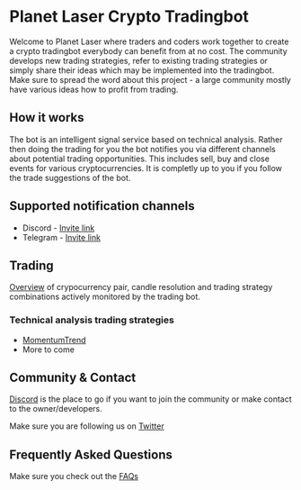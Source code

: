 # Planet Laser Crypto Tradingbot

Welcome to Planet Laser where traders and coders work together to create a crypto tradingbot everybody can benefit from at no cost.
The community develops new trading strategies, refer to existing trading strategies or simply share their ideas which may be implemented into the tradingbot.
Make sure to spread the word about this project - a large community mostly have various ideas how to profit from trading.

## How it works

The bot is an intelligent signal service based on technical analysis.
Rather then doing the trading for you the bot notifies you via different channels about potential trading opportunities.
This includes sell, buy and close events for various cryptocurrencies. It is completly up to you if you follow the trade suggestions of the bot.

## Supported notification channels

* Discord - [Invite link](https://discord.gg/kneWnuAsQv)
* Telegram - [Invite link](https://t.me/+EV4FF-be6uJkYWFi)

## Trading

[Overview](strategies/README.md) of crypocurrency pair, candle resolution and trading strategy combinations actively monitored by the trading bot.

### Technical analysis trading strategies

- [MomentumTrend](strategies/MomentumTrend.md)
- More to come

## Community & Contact

[Discord](https://discord.gg/kneWnuAsQv) is the place to go if you want to join the community or make contact to the owner/developers.

Make sure you are following us on [Twitter](https://twitter.com/CallPlanetLaser)

## Frequently Asked Questions

Make sure you check out the [FAQs](FAQ.md)
